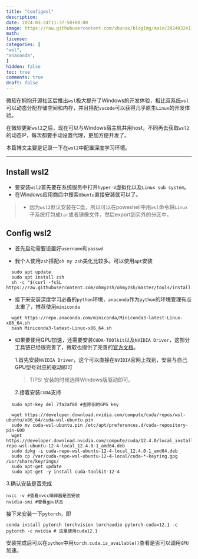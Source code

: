 ```yaml
---
title: "Configwsl"
description: 
date: 2024-03-24T11:37:50+08:00
image: https://raw.githubusercontent.com/xbunax/blogImg/main/202403241154248.webp 
math: 
license: 
categories: [
"wsl",
"anaconda",
]
hidden: false
toc: true
comments: true
draft: false
---
```


微软在拥抱开源社区后推出`wsl`极大提升了Windows的开发体验，相比双系统`wsl`可以动态分配存储空间和内存，并且搭配`vscode`可以获得几乎原生`Linux`的开发体验。

在微软更新`wsl2`之后，现在可以与Windows宿主机共用host，不同再去获取`wsl2`的动态IP，每次都要手动设置代理，更加方便开发了。

本篇博文主要是记录一下在`wsl2`中配置深度学习环境。
***

## Install wsl2

+ 要安装`wsl2`首先要在系统服务中打开`hyper-V`虚拟化以及`Linux sub system`。
+ 在Windows应用商店中搜索`Ubuntu`直接安装就可以了。

> + 因为`wsl2`默认安装在C盘，所以可以在poweshell中用`wsl`命令将`Linux`子系统打包成`tar`或者镜像文件，然后export到另外的分区中。

## Config wsl2

+ 首先启动需要设置好`username`和`passwd`

+ 我个人使用`zsh`搭配`oh my zsh`美化比较多。可以使用`apt`安装
```
  sudo apt update
  sudo apt install zsh
  sh -c "$(curl -fsSL https://raw.githubusercontent.com/ohmyzsh/ohmyzsh/master/tools/install.sh)"
```
+ 接下来安装深度学习必备的`python`环境，`anaconda`作为`python`的环境管理有点太重了，推荐使用`miniconda`
```
  wget https://repo.anaconda.com/miniconda/Miniconda3-latest-Linux-x86_64.sh 
  bash Miniconda3-latest-Linux-x86_64.sh
```
+ 如果要使用GPU加速，还需要安装`CUDA-TOOlkit`以及`NVIDIA Driver`，这部分工具链已经很完善了，微软也提供了完善的[官方文档](https://learn.microsoft.com/en-us/windows/ai/directml/gpu-cuda-in-wsl)。

  1.首先安装`NVIDIA Driver`，这个可以直接在`NVIDIA`官网上找到，安装与自己GPU型号对应的驱动即可
  > TIPS: 安装的时候选择Windows版驱动即可。
  
  2.接着安装`CUDA`支持
```
  sudo apt-key del 7fa2af80 #去除旧的GPG key 

  wget https://developer.download.nvidia.com/compute/cuda/repos/wsl-ubuntu/x86_64/cuda-wsl-ubuntu.pin
  sudo mv cuda-wsl-ubuntu.pin /etc/apt/preferences.d/cuda-repository-pin-600
  wget https://developer.download.nvidia.com/compute/cuda/12.4.0/local_installers/cuda-repo-wsl-ubuntu-12-4-local_12.4.0-1_amd64.deb
  sudo dpkg -i cuda-repo-wsl-ubuntu-12-4-local_12.4.0-1_amd64.deb
  sudo cp /var/cuda-repo-wsl-ubuntu-12-4-local/cuda-*-keyring.gpg /usr/share/keyrings/
  sudo apt-get update
  sudo apt-get -y install cuda-toolkit-12-4
```
  3.确认安装是否完成
  ```
  nvcc -v #查看nvcc编译器是否安装
  nvidia-smi #查看gpu状态
  ```
  接下来安装一下`pytorch`，即
  ```
  conda install pytorch torchvision torchaudio pytorch-cuda=12.1 -c pytorch -c nvidia # 这里使用cuda12.1
  ```
  安装完成后可以在`python`中用`torch.cuda.is_available()`查看是否可以调用`GPU`加速。
  











